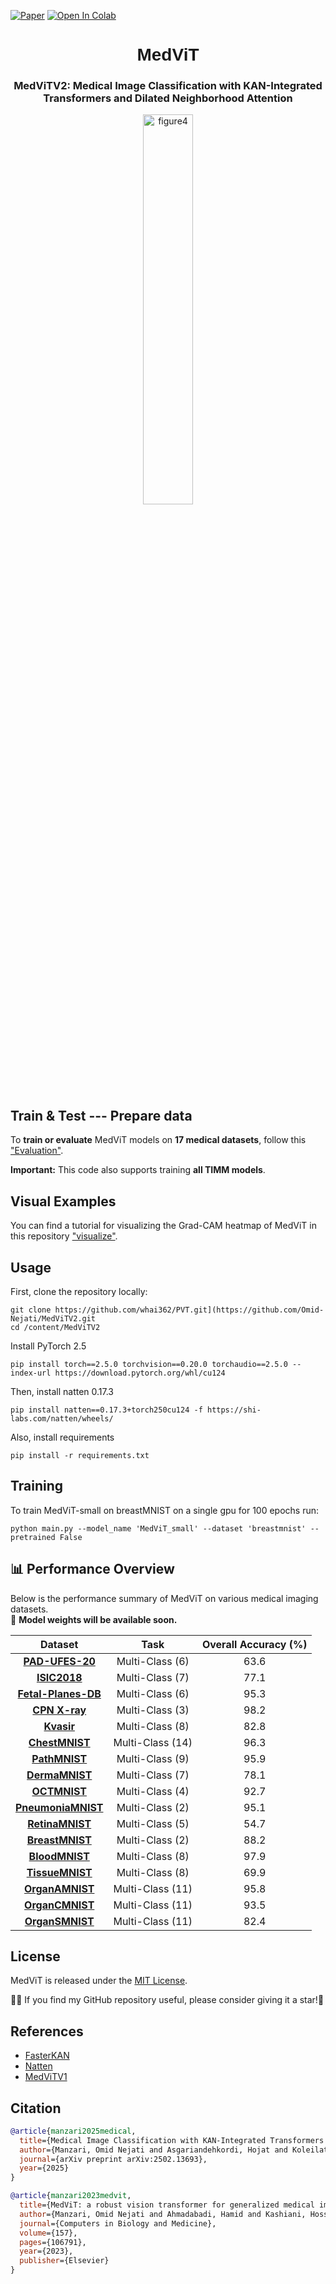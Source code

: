 [![Paper](https://img.shields.io/badge/arXiv-Paper-<COLOR>.svg)](https://arxiv.org/abs/2502.13693)
[![Open In Colab](https://colab.research.google.com/assets/colab-badge.svg)](https://colab.research.google.com/github/Omid-Nejati/MedViTV2/blob/main/Tutorials/Evaluation.ipynb)

<div align="center">
  <h1 style="font-family: Arial;">MedViT</h1>
  <h3>MedViTV2: Medical Image Classification with KAN-Integrated Transformers and Dilated Neighborhood Attention</h3>
</div>


<div align="center">
  <img src="https://github.com/Omid-Nejati/MedViT-V2/blob/main/Fig/cover.jpg" alt="figure4" width="40%" />
</div>

## Train & Test --- Prepare data
To **train or evaluate** MedViT models on **17 medical datasets**, follow this ["Evaluation"](https://github.com/Omid-Nejati/MedViTV2/blob/main/Tutorials/Evaluation.ipynb). 

**Important:** This code also supports training **all TIMM models**.

## Visual Examples
You can find a tutorial for visualizing the Grad-CAM heatmap of MedViT in this repository ["visualize"](https://github.com/Omid-Nejati/MedViTV2/blob/main/Tutorials/Visualization.ipynb).

## Usage
First, clone the repository locally:
```
git clone https://github.com/whai362/PVT.git](https://github.com/Omid-Nejati/MedViTV2.git
cd /content/MedViTV2
```
Install PyTorch 2.5
```
pip install torch==2.5.0 torchvision==0.20.0 torchaudio==2.5.0 --index-url https://download.pytorch.org/whl/cu124
```
Then, install natten 0.17.3
```
pip install natten==0.17.3+torch250cu124 -f https://shi-labs.com/natten/wheels/
```
Also, install requirements
```
pip install -r requirements.txt
```
## Training
To train MedViT-small on breastMNIST on a single gpu for 100 epochs run:
```
python main.py --model_name 'MedViT_small' --dataset 'breastmnist' --pretrained False
```

## 📊 Performance Overview
Below is the performance summary of MedViT on various medical imaging datasets.  
🔹 **Model weights will be available soon.**  

| **Dataset** | **Task** | **Overall Accuracy (%)** |
|:-----------:|:--------:|:-----------------------:|
| **[PAD-UFES-20](https://data.mendeley.com/datasets/zr7vgbcyr2/1)** | Multi-Class (6) | 63.6 |
| **[ISIC2018](https://challenge.isic-archive.com/data/)** | Multi-Class (7) | 77.1 |
| **[Fetal-Planes-DB](https://zenodo.org/records/3904280)** | Multi-Class (6) | 95.3 |
| **[CPN X-ray](https://data.mendeley.com/datasets/dvntn9yhd2/1)** | Multi-Class (3) | 98.2 |
| **[Kvasir](https://datasets.simula.no/kvasir/)** | Multi-Class (8) | 82.8 |
| **[ChestMNIST](https://medmnist.com/)** | Multi-Class (14) | 96.3 |
| **[PathMNIST](https://medmnist.com/)** | Multi-Class (9) | 95.9 |
| **[DermaMNIST](https://medmnist.com/)** | Multi-Class (7) | 78.1 |
| **[OCTMNIST](https://medmnist.com/)** | Multi-Class (4) | 92.7 |
| **[PneumoniaMNIST](https://medmnist.com/)** | Multi-Class (2) | 95.1 |
| **[RetinaMNIST](https://medmnist.com/)** | Multi-Class (5) | 54.7 |
| **[BreastMNIST](https://medmnist.com/)** | Multi-Class (2) | 88.2 |
| **[BloodMNIST](https://medmnist.com/)** | Multi-Class (8) | 97.9 |
| **[TissueMNIST](https://medmnist.com/)** | Multi-Class (8) | 69.9 |
| **[OrganAMNIST](https://medmnist.com/)** | Multi-Class (11) | 95.8 |
| **[OrganCMNIST](https://medmnist.com/)** | Multi-Class (11) | 93.5 |
| **[OrganSMNIST](https://medmnist.com/)** | Multi-Class (11) | 82.4 |

## License
MedViT is released under the [MIT License](LICENSE).

💖🌸 If you find my GitHub repository useful, please consider giving it a star!🌟  

## References
* [FasterKAN](https://github.com/AthanasiosDelis/faster-kan)
* [Natten](https://github.com/SHI-Labs/NATTEN)
* [MedViTV1](https://github.com/Omid-Nejati/MedViT)
  
## Citation
```bibtex
@article{manzari2025medical,
  title={Medical Image Classification with KAN-Integrated Transformers and Dilated Neighborhood Attention},
  author={Manzari, Omid Nejati and Asgariandehkordi, Hojat and Koleilat, Taha and Xiao, Yiming and Rivaz, Hassan},
  journal={arXiv preprint arXiv:2502.13693},
  year={2025}
}

@article{manzari2023medvit,
  title={MedViT: a robust vision transformer for generalized medical image classification},
  author={Manzari, Omid Nejati and Ahmadabadi, Hamid and Kashiani, Hossein and Shokouhi, Shahriar B and Ayatollahi, Ahmad},
  journal={Computers in Biology and Medicine},
  volume={157},
  pages={106791},
  year={2023},
  publisher={Elsevier}
}

```
